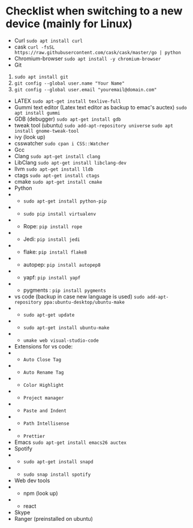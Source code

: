 
# Checklist when switching to a new device (mainly for Linux)
- Curl ```sudo apt install curl```
- cask ```curl -fsSL https://raw.githubusercontent.com/cask/cask/master/go | python```
- Chromium-browser ```sudo apt install -y chromium-browser```
- Git 
1. ```sudo apt install git```
2. ```git config --global user.name "Your Name"```
3. ```git config --global user.email "youremail@domain.com"```
- LATEX ```sudo apt-get install texlive-full```
- Gummi text editor (Latex text editor as backup to emac's auctex) ```sudo apt install gummi```
- GDB (debugger) ```sudo apt-get install gdb```
- tweak tool (ubuntu) ```sudo add-apt-repository universe``` ```sudo apt install gnome-tweak-tool```
- ivy (look up)
- csswatcher ```sudo cpan i CSS::Watcher```
- Gcc
- Clang ```sudo apt-get install clang```
- LibClang ```sudo apt-get install libclang-dev```
- llvm ```sudo apt-get install lldb```
- ctags ```sudo apt-get install ctags```
- cmake ```sudo apt-get install cmake```
- Python
- - ```sudo apt-get install python-pip```
- - ```sudo pip install virtualenv```
- - Rope: ```pip install rope``` 
- - Jedi: ```pip install jedi``` 
- - flake: ```pip install flake8``` 
- - autopep: ```pip install autopep8```  
- - yapf: ```pip install yapf``` 
- - pygments : ```pip install pygments```
-  vs code (backup in case new language is used) ```sudo add-apt-repository ppa:ubuntu-desktop/ubuntu-make```
- - ```sudo apt-get update```
- - ```sudo apt-get install ubuntu-make```
- - ```umake web visual-studio-code```
- Extensions for vs code: 
- - ```Auto Close Tag```
- - ```Auto Rename Tag```
- - ```Color Highlight```
- - ```Project manager```
- - ```Paste and Indent```
- - ```Path Intellisense```
- - ```Prettier```
- Emacs ```sudo apt-get install emacs26 auctex ```
- Spotify
- - ```sudo apt-get install snapd```
- - ```sudo snap install spotify```
- Web dev tools
- - npm (look up)
- - react
- Skype
- Ranger (preinstalled on ubuntu) 



